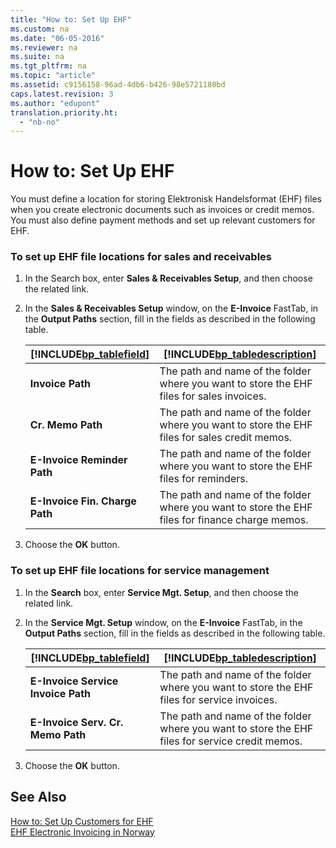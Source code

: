 ```yaml
---
title: "How to: Set Up EHF"
ms.custom: na
ms.date: "06-05-2016"
ms.reviewer: na
ms.suite: na
ms.tgt_pltfrm: na
ms.topic: "article"
ms.assetid: c9156158-96ad-4db6-b426-98e5721180bd
caps.latest.revision: 3
ms.author: "edupont"
translation.priority.ht: 
  - "nb-no"
---
```

# How to: Set Up EHF
You must define a location for storing Elektronisk Handelsformat \(EHF\) files when you create electronic documents such as invoices or credit memos. You must also define payment methods and set up relevant customers for EHF.  
  
### To set up EHF file locations for sales and receivables  
  
1.  In the Search box, enter **Sales & Receivables Setup**, and then choose the related link.  
  
2.  In the **Sales & Receivables Setup** window, on the **E\-Invoice** FastTab, in the **Output Paths** section, fill in the fields as described in the following table.  
  
    |[!INCLUDE[bp_tablefield](../../ApplicationDesign/includes/bp_tablefield_md.md)]|[!INCLUDE[bp_tabledescription](../../ApplicationDesign/includes/bp_tabledescription_md.md)]|  
    |---------------------------------|---------------------------------------|  
    |**Invoice Path**|The path and name of the folder where you want to store the EHF files for sales invoices.|  
    |**Cr. Memo Path**|The path and name of the folder where you want to store the EHF files for sales credit memos.|  
    |**E\-Invoice Reminder Path**|The path and name of the folder where you want to store the EHF files for reminders.|  
    |**E\-Invoice Fin. Charge Path**|The path and name of the folder where you want to store the EHF files for finance charge memos.|  
  
3.  Choose the **OK** button.  
  
### To set up EHF file locations for service management  
  
1.  In the **Search** box, enter **Service Mgt. Setup**, and then choose the related link.  
  
2.  In the **Service Mgt. Setup** window, on the **E\-Invoice** FastTab, in the **Output Paths** section, fill in the fields as described in the following table.  
  
    |[!INCLUDE[bp_tablefield](../../ApplicationDesign/includes/bp_tablefield_md.md)]|[!INCLUDE[bp_tabledescription](../../ApplicationDesign/includes/bp_tabledescription_md.md)]|  
    |---------------------------------|---------------------------------------|  
    |**E\-Invoice Service Invoice Path**|The path and name of the folder where you want to store the EHF files for service invoices.|  
    |**E\-Invoice Serv. Cr. Memo Path**|The path and name of the folder where you want to store the EHF files for service credit memos.|  
  
3.  Choose the **OK** button.  
  
## See Also  
 [How to: Set Up Customers for EHF](../../LocalFunctionalityForMicrosoftDynamicsNav2016/Norway/how-to-set-up-customers-for-ehf.md)   
 [EHF Electronic Invoicing in Norway](../../LocalFunctionalityForMicrosoftDynamicsNav2016/Norway/ehf-electronic-invoicing-in-norway.md)